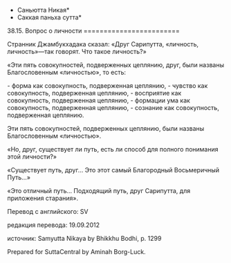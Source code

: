 * Саньютта Никая*
* Саккая паньха сутта*

38\.15\. Вопрос о личности
\=\=\=\=\=\=\=\=\=\=\=\=\=\=\=\=\=\=\=\=\=\=\=\=

Странник Джамбукхадака сказал: «Друг Сарипутта, «личность, личность»—так говорят\. Что такое личность?»

«Эти пять совокупностей, подверженных цеплянию, друг, были названы Благословенным «личностью», то есть:

\- форма как совокупность, подверженная цеплянию,
\- чувство как совокупность, подверженная цеплянию,
\- восприятие как совокупность, подверженная цеплянию,
\- формации ума как совокупность, подверженная цеплянию,
\- сознание как совокупность, подверженная цеплянию\.

Эти пять совокупностей, подверженных цеплянию, были названы Благословенным «личностью»\.

«Но, друг, существует ли путь, есть ли способ для полного понимания этой личности?»

«Существует путь, друг… Это этот самый Благородный Восьмеричный Путь…»

«Это отличный путь… Подходящий путь, друг Сарипутта, для приложения старания»\.

Перевод с английского: SV

редакция перевода: 19\.09\.2012

источник: Samyutta Nikaya by Bhikkhu Bodhi, p\. 1299

Prepared for SuttaCentral by Aminah Borg\-Luck\.